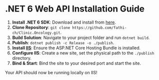 # .NET 6 Web API Installation Guide

1. **Install .NET 6 SDK**: Download and install from [here](https://dotnet.microsoft.com/download/dotnet/6.0).
2. **Clone Repository**: `git clone https://github.com/fathi-ch/Clinic.Oncology.git`.
3. **Build Solution**: Navigate to your project folder and run `dotnet build`.
4. **Publish**: `dotnet publish -c Release -o ./publish`.
5. **Install [IIS](https://www.iis.net/)**: Ensure the ASP.NET Core Hosting Bundle is installed.
6. **Configure IIS**: Create a new site, set the physical path to the `./publish` directory.
7. **Bind & Start**: Bind the site to your desired port and start the site.

Your API should now be running locally on IIS!
